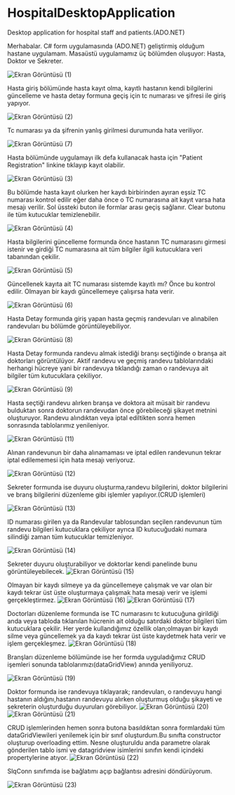 # HospitalDesktopApplication
Desktop application for hospital staff and patients.(ADO.NET)

Merhabalar. C# form uygulamasında (ADO.NET) geliştirmiş olduğum hastane uygulamam. 
Masaüstü uygulamamız üç bölümden oluşuyor: Hasta, Doktor ve Sekreter.

![Ekran Görüntüsü (1)](https://github.com/mhmdsrt/HospitalDesktopApplication/assets/164398109/b4248ab2-7484-4fa9-a012-e34566cce357)


Hasta giriş bölümünde hasta kayıt olma, kayıtlı hastanın kendi bilgilerini güncelleme ve hasta detay formuna geçiş için tc numarası ve şifresi ile giriş yapıyor.

![Ekran Görüntüsü (2)](https://github.com/mhmdsrt/HospitalDesktopApplication/assets/164398109/9ec87d68-aff2-4992-a484-58992e7ad5c5)


Tc numarası ya da şifrenin yanlış girilmesi durumunda hata veriliyor.

![Ekran Görüntüsü (7)](https://github.com/mhmdsrt/HospitalDesktopApplication/assets/164398109/164693a7-608c-4d6c-af12-13eb18610d69)


Hasta bölümünde uygulamayı ilk defa kullanacak hasta için "Patient Registration" linkine tıklayıp kayıt olabilir.

![Ekran Görüntüsü (3)](https://github.com/mhmdsrt/HospitalDesktopApplication/assets/164398109/75ee35c5-fbab-43aa-8e57-3e7cde9a7d2d)


Bu bölümde hasta kayıt olurken her kaydı birbirinden ayıran eşsiz TC numarası kontrol edilir eğer daha önce o TC numarasına ait kayıt varsa hata mesajı verilir.
Sol üssteki buton ile formlar arası geçiş sağlanır. Clear butonu ile tüm kutucuklar temizlenebilir.

![Ekran Görüntüsü (4)](https://github.com/mhmdsrt/HospitalDesktopApplication/assets/164398109/5e64db24-9944-4bd0-b8a1-cc16fb7610e3)


Hasta bilgilerini güncelleme formunda önce hastanın TC numarasını girmesi istenir ve girdiği TC numarasına ait tüm bilgiler ilgili kutucuklara veri tabanından çekilir.

![Ekran Görüntüsü (5)](https://github.com/mhmdsrt/HospitalDesktopApplication/assets/164398109/9705ec2d-432a-4cbc-a27d-163bd35b8ef3)


Güncellenek kayıta ait TC numarası sistemde kayıtlı mı? Önce bu kontrol edilir. Olmayan bir kaydı güncellemeye çalışırsa hata verir.

![Ekran Görüntüsü (6)](https://github.com/mhmdsrt/HospitalDesktopApplication/assets/164398109/f485733e-03fe-4668-98f5-97a04745c001)


Hasta Detay formunda giriş yapan hasta geçmiş randevuları ve alınabilen randevuları bu bölümde görüntüleyebiliyor.

![Ekran Görüntüsü (8)](https://github.com/mhmdsrt/HospitalDesktopApplication/assets/164398109/943b54cc-fe49-4663-af61-962b4cbeec11)


Hasta Detay formunda randevu almak istediği branşı seçtiğinde o branşa ait doktorları görüntülüyor. Aktif randevu ve geçmiş randevu tablolarındaki herhangi  hücreye yani bir randevuya tıklandığı 
zaman o randevuya ait bilgiler tüm kutucuklara çekiliyor.


![Ekran Görüntüsü (9)](https://github.com/mhmdsrt/HospitalDesktopApplication/assets/164398109/533d68eb-1927-43ce-bf4d-dbfef4edb5a2)


Hasta seçtiği randevu alırken branşa ve doktora ait müsait bir randevu bulduktan sonra doktorun randevudan önce görebileceği şikayet metnini oluşturuyor.
Randevu alındıktan veya iptal ediltikten sonra hemen sonrasında tablolarımız yenileniyor.


![Ekran Görüntüsü (11)](https://github.com/mhmdsrt/HospitalDesktopApplication/assets/164398109/5f9ffbc7-cef6-4954-8211-9dd7ba704bc4)


Alınan randevunun bir daha alınamaması ve iptal edilen randevunun tekrar iptal edilememesi için hata mesajı veriyoruz.

![Ekran Görüntüsü (12)](https://github.com/mhmdsrt/HospitalDesktopApplication/assets/164398109/56876f63-d1f3-4497-9441-337a41861d67)


Sekreter formunda ise duyuru oluşturma,randevu bilgilerini, doktor bilgilerini ve branş bilgilerini düzenleme gibi işlemler yapılıyor.(CRUD işlemleri)

![Ekran Görüntüsü (13)](https://github.com/mhmdsrt/HospitalDesktopApplication/assets/164398109/3334996c-980d-4c42-9460-510b28be88d0)


ID numarası girilen ya da Randevular tablosundan seçilen randevunun tüm randevu bilgileri kutucuklara çekiliyor ayrıca ID kutucuğudaki numara silindiği zaman tüm kutucuklar temizleniyor.

![Ekran Görüntüsü (14)](https://github.com/mhmdsrt/HospitalDesktopApplication/assets/164398109/5f7772f5-1826-4e3e-96f4-83dd94cdb4fa)

Sekreter duyuru oluşturabiliyor ve doktorlar kendi panelinde bunu görüntüleyebilecek.
![Ekran Görüntüsü (15)](https://github.com/mhmdsrt/HospitalDesktopApplication/assets/164398109/eb3de925-231d-46dd-9b45-246dfb617c7b)

Olmayan bir kaydı silmeye ya da güncellemeye çalışmak ve var olan bir kaydı tekrar üst üste oluşturmaya çalışmak hata mesajı verir ve işlemi gerçekleştirmez.
![Ekran Görüntüsü (16)](https://github.com/mhmdsrt/HospitalDesktopApplication/assets/164398109/0a9b8bf2-18a5-4487-b1e2-15983744aade)
![Ekran Görüntüsü (17)](https://github.com/mhmdsrt/HospitalDesktopApplication/assets/164398109/ab2bf972-c38b-4e21-8d36-d04cfcf135c2)


Doctorları düzenleme formunda ise TC numarasını tc kutucuğuna girildiği anda veya tabloda tıklanılan hücrenin ait olduğu satırdaki doktor bilgileri tüm kutucuklara çekilir.
Her yerde kullandığımız özellik olan;olmayan bir kaydı silme veya güncellemek ya da kaydı tekrar üst üste kaydetmek hata verir ve işlem gerçekleşmez.
![Ekran Görüntüsü (18)](https://github.com/mhmdsrt/HospitalDesktopApplication/assets/164398109/08c9df8d-aba2-45fd-a83c-b4e548ec296c)


Branşları düzenleme bölümünde ise her formda uyguladığımız CRUD işemleri sonunda tablolarımızı(dataGridView) anında yeniliyoruz.

![Ekran Görüntüsü (19)](https://github.com/mhmdsrt/HospitalDesktopApplication/assets/164398109/3169e348-9250-4017-8dab-d87920dc2854)


Doktor formunda ise randevuya tıklayarak; randevuları, o randevuyu hangi hastanın aldığını,hastanın randevuyu alırken oluşturmuş olduğu şikayeti ve sekreterin oluşturduğu duyuruları görebiliyor.
![Ekran Görüntüsü (20)](https://github.com/mhmdsrt/HospitalDesktopApplication/assets/164398109/c5c2ff0e-14dd-42c1-a41a-9f5409255297)
![Ekran Görüntüsü (21)](https://github.com/mhmdsrt/HospitalDesktopApplication/assets/164398109/29532a33-57b9-4eca-9ce7-9c02d59ec402)

CRUD işlemlerinden hemen sonra butona basıldıktan sonra  formlardaki tüm dataGridViewileri yenilemek için bir sınıf oluşturdum.Bu sınıfta constructor oluşturup overloading ettim. Nesne oluşturuldu anda parametre olarak gönderilen tablo ismi ve datagridview isimlerini sınıfın kendi içindeki propertylerine atıyor.
![Ekran Görüntüsü (22)](https://github.com/mhmdsrt/HospitalDesktopApplication/assets/164398109/4063781a-3d4a-4610-9bb9-518561e83af0)


SlqConn sınıfımda ise bağlatımı açıp bağlantısı adresini döndürüyorum.

![Ekran Görüntüsü (23)](https://github.com/mhmdsrt/HospitalDesktopApplication/assets/164398109/eaef0cfa-1c6a-44c4-956a-6075b9768125)
